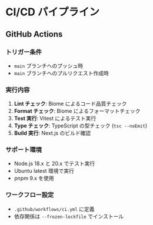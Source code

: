 # CI/CD パイプライン

## GitHub Actions

### トリガー条件
- `main` ブランチへのプッシュ時
- `main` ブランチへのプルリクエスト作成時

### 実行内容
1. **Lint チェック**: Biome によるコード品質チェック
2. **Format チェック**: Biome によるフォーマットチェック  
3. **Test 実行**: Vitest によるテスト実行
4. **Type チェック**: TypeScript の型チェック (`tsc --noEmit`)
5. **Build 実行**: Next.js のビルド確認

### サポート環境
- Node.js 18.x と 20.x でテスト実行
- Ubuntu latest 環境で実行
- pnpm 9.x を使用

### ワークフロー設定
- `.github/workflows/ci.yml` に定義
- 依存関係は `--frozen-lockfile` でインストール